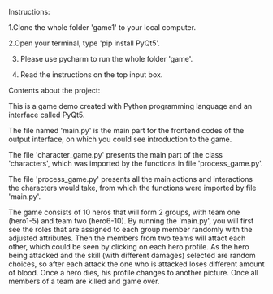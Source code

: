 Instructions:

1.Clone the whole folder 'game1' to your local computer.

2.Open your terminal, type 'pip install PyQt5'.

3. Please use pycharm to run the whole folder 'game'.

4. Read the instructions on the top input box.


Contents about the project:


This is a game demo created with Python programming language and an interface called PyQt5.

The file named 'main.py' is the main part for the frontend codes of the output interface, on which you could see introduction to the game.

The file 'character_game.py' presents the main part of the class 'characters', which was imported by the functions in file 'process_game.py'.

The file 'process_game.py' presents all the main actions and interactions the characters would take, from which the functions were imported by file 'main.py'.

The game consists of 10 heros that will form 2 groups, with team one (hero1-5) and team two (hero6-10). By running the 'main.py', you will first see the roles that are assigned to each group member randomly with the adjusted attributes. Then the members from two teams will attact each other, which could be seen by clicking on each hero profile. As the hero being attacked and the skill (with different damages) selected are random choices, so after each attack the one who is attacked loses different amount of blood. Once a hero dies, his profile changes to another picture. Once all members of a team are killed and game over.
